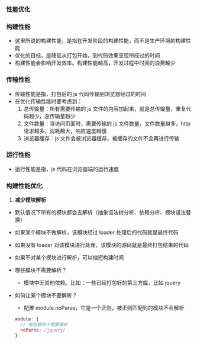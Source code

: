 ### 性能优化

### 构建性能
- 这里所说的构建性能，是指在开发阶段的构建性能，而不是生产环境的构建性能
- 优化的目标，是降低从打包开始，到代码效果呈现所经过的时间
- 构建性能会影响开发效率。构建性能越高，开发过程中时间的浪费越少

### 传输性能
- 传输性能是指，打包后的 js 代码传输到浏览器经过的时间
- 在优化传输性能时要考虑到：
  1. 总传输量：所有需要传输的 js 文件的内容加起来，就是总传输量，重复代码越少，总传输量越少
  2. 文件数量：当访问页面时，需要传输的 js 文件数量，文件数量越多，http 请求越多，消耗越大，响应速度越慢
  3. 浏览器缓存：js 文件会被浏览器缓存，被缓存的文件不会再进行传输

### 运行性能
- 运行性能是指，js 代码在浏览器端的运行速度

### 构建性能优化
1. **减少模块解析**
  - 默认情况下所有的模块都会去解析（抽象语法树分析、依赖分析、模块语法替换）
  - 如果某个模块不做解析，该模块经过 loader 处理后的代码就是最终代码
  - 如果没有 loader 对该模块进行处理，该模块的源码就是最终打包结果的代码
  - 如果不对某个模块进行解析，可以缩短构建时间

  - 哪些模块不需要解析？
    - 模块中无其他依赖。比如：一些已经打包好的第三方库，比如 jquery

  - 如何让某个模块不要解析？
    - 配置 module.noParse，它是一个正则，被正则匹配到的模块不会解析
    ```js
    module: {
      // 哪些模块不需要解析
      noParse: /jquery/
    }
    ```